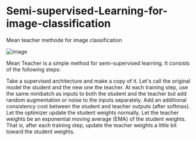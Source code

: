 # Semi-supervised-Learning-for-image-classification
Mean teacher methode for image classification


![image](https://user-images.githubusercontent.com/59926481/203343340-5ac9cdcc-89aa-48b4-baf3-74a83b4c7b93.png)

Mean Teacher is a simple method for semi-supervised learning. It consists of the following steps:

Take a supervised architecture and make a copy of it. Let's call the original model the student and the new one the teacher.
At each training step, use the same minibatch as inputs to both the student and the teacher but add random augmentation or noise to the inputs separately.
Add an additional consistency cost between the student and teacher outputs (after softmax).
Let the optimizer update the student weights normally.
Let the teacher weights be an exponential moving average (EMA) of the student weights. That is, after each training step, update the teacher weights a little bit toward the student weights.
